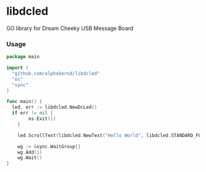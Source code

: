 libdcled
========

GO library for Dream Cheeky USB Message Board

### Usage

```go
package main

import (
  "github.com/alphabernd/libdcled"
  "os"
  "sync"
)

func main() {
  led, err := libdcled.NewDcLed()
  if err != nil {
		os.Exit(1)
	}

	led.ScrollText(libdcled.NewText("Hello World", libdcled.STANDARD_FONT))

	wg := &sync.WaitGroup{}
	wg.Add(1)
	wg.Wait()
}
```
